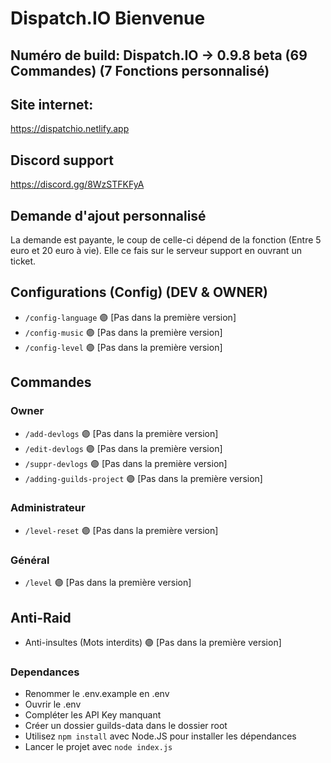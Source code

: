 # Dispatch.IO Bienvenue
## Numéro de build: Dispatch.IO -> 0.9.8 beta (69 Commandes) (7 Fonctions personnalisé)
## Site internet:
https://dispatchio.netlify.app
## Discord support
https://discord.gg/8WzSTFKFyA
## Demande d'ajout personnalisé
La demande est payante, le coup de celle-ci dépend de la fonction (Entre 5 euro et 20 euro à vie).
Elle ce fais sur le serveur support en ouvrant un ticket.

## Configurations (Config) (DEV & OWNER)
- `/config-language` 🟣 [Pas dans la première version]
- `/config-music` 🟣 [Pas dans la première version]
- `/config-level` 🟣 [Pas dans la première version]

## Commandes
### Owner
- `/add-devlogs` 🟣 [Pas dans la première version]
- `/edit-devlogs` 🟣 [Pas dans la première version]
- `/suppr-devlogs` 🟣 [Pas dans la première version]
- `/adding-guilds-project` 🟣 [Pas dans la première version]

### Administrateur
- `/level-reset` 🟣 [Pas dans la première version]

### Général
- `/level` 🟣 [Pas dans la première version]

## Anti-Raid
- Anti-insultes (Mots interdits) 🟣 [Pas dans la première version]

### Dependances
- Renommer le .env.example en .env
- Ouvrir le .env
- Compléter les API Key manquant
- Créer un dossier guilds-data dans le dossier root
- Utilisez `npm install` avec Node.JS pour installer les dépendances
- Lancer le projet avec `node index.js`